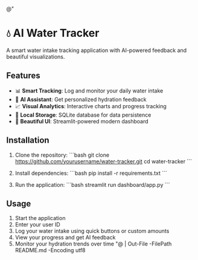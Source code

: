 @"
# 💧 AI Water Tracker

A smart water intake tracking application with AI-powered feedback and beautiful visualizations.

## Features

- 📊 **Smart Tracking**: Log and monitor your daily water intake
- 🤖 **AI Assistant**: Get personalized hydration feedback
- 📈 **Visual Analytics**: Interactive charts and progress tracking
- 💾 **Local Storage**: SQLite database for data persistence
- 🎨 **Beautiful UI**: Streamlit-powered modern dashboard

## Installation

1. Clone the repository:
\`\`\`bash
git clone https://github.com/yourusername/water-tracker.git
cd water-tracker
\`\`\`

2. Install dependencies:
\`\`\`bash
pip install -r requirements.txt
\`\`\`

3. Run the application:
\`\`\`bash
streamlit run dashboard/app.py
\`\`\`

## Usage

1. Start the application
2. Enter your user ID
3. Log your water intake using quick buttons or custom amounts
4. View your progress and get AI feedback
5. Monitor your hydration trends over time
"@ | Out-File -FilePath README.md -Encoding utf8